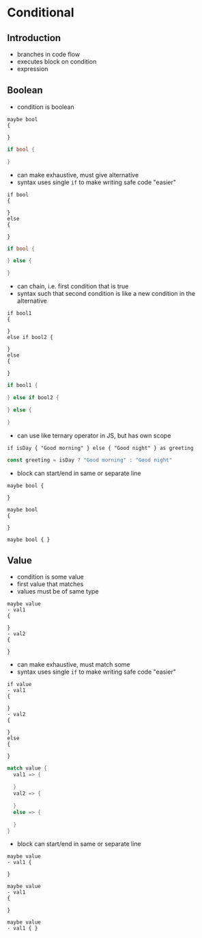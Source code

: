 # Conditional



## Introduction

- branches in code flow
- executes block on condition
- expression



## Boolean

- condition is boolean

```
maybe bool
{

}
```

```rust
if bool {

}
```

- can make exhaustive, must give alternative
- syntax uses single `if` to make writing safe code "easier"

```
if bool
{

}
else
{

}
```

```rust
if bool {

} else {

}
```

- can chain, i.e. first condition that is true
- syntax such that second condition is like a new condition in the alternative

```
if bool1
{

}
else if bool2 {

}
else
{

}
```

```rust
if bool1 {

} else if bool2 {

} else {

}
```

- can use like ternary operator in JS, but has own scope

```
if isDay { "Good morning" } else { "Good night" } as greeting
```

```js
const greeting = isDay ? "Good morning" : "Good night"
```

- block can start/end in same or separate line

```
maybe bool {

}

maybe bool
{

}

maybe bool { }
```



## Value

- condition is some value
- first value that matches
- values must be of same type

```
maybe value
- val1
{

}
- val2
{

}
```

- can make exhaustive, must match some
- syntax uses single `if` to make writing safe code "easier"
<!-- todo: distinguishing "-" from "else" is hard on the eyes... -->

```
if value
- val1
{

}
- val2
{

}
else
{

}
```

```rust
match value {
  val1 => {

  }
  val2 => {

  }
  else => {

  }
}
```

<!-- todo: specify condition on match arm as well? mixes boolean with value, just use exhaustive boolean instead? -->
- block can start/end in same or separate line

```
maybe value
- val1 {

}

maybe value
- val1
{

}

maybe value
- val1 { }
```